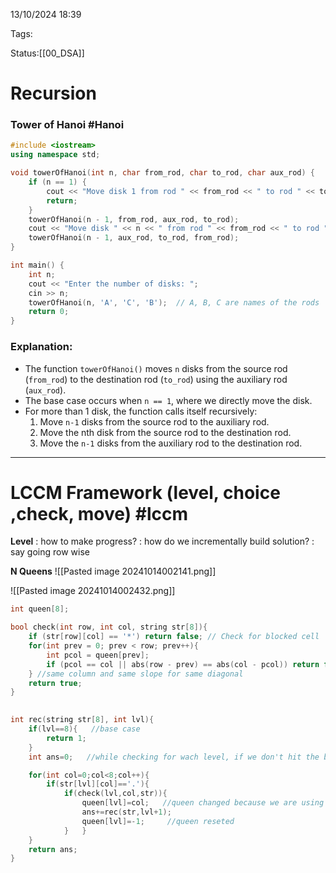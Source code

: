 13/10/2024 18:39

Tags:

Status:[[00_DSA]]

# Recursion


### Tower of Hanoi #Hanoi

```cpp
#include <iostream>
using namespace std;

void towerOfHanoi(int n, char from_rod, char to_rod, char aux_rod) {
    if (n == 1) {
        cout << "Move disk 1 from rod " << from_rod << " to rod " << to_rod << endl;
        return;
    }
    towerOfHanoi(n - 1, from_rod, aux_rod, to_rod);
    cout << "Move disk " << n << " from rod " << from_rod << " to rod " << to_rod << endl;
    towerOfHanoi(n - 1, aux_rod, to_rod, from_rod);
}

int main() {
    int n;
    cout << "Enter the number of disks: ";
    cin >> n;
    towerOfHanoi(n, 'A', 'C', 'B');  // A, B, C are names of the rods
    return 0;
}

```
### Explanation:

- The function `towerOfHanoi()` moves `n` disks from the source rod (`from_rod`) to the destination rod (`to_rod`) using the auxiliary rod (`aux_rod`).
- The base case occurs when `n == 1`, where we directly move the disk.
- For more than 1 disk, the function calls itself recursively:
    1. Move `n-1` disks from the source rod to the auxiliary rod.
    2. Move the nth disk from the source rod to the destination rod.
    3. Move the `n-1` disks from the auxiliary rod to the destination rod.


---
# LCCM Framework (level, choice ,check, move) #lccm


**Level**   :    how to make progress?
       :    how do we incrementally build solution?
       :    say going row wise

**N Queens** 
![[Pasted image 20241014002141.png]]

![[Pasted image 20241014002432.png]]
```cpp  
int queen[8];

bool check(int row, int col, string str[8]){
    if (str[row][col] == '*') return false; // Check for blocked cell
    for(int prev = 0; prev < row; prev++){
        int pcol = queen[prev];
        if (pcol == col || abs(row - prev) == abs(col - pcol)) return false;
    } //same column and same slope for same diagonal
    return true;
}
  

int rec(string str[8], int lvl){
    if(lvl==8){   //base case
        return 1;
    }
    int ans=0;   //while checking for wach level, if we don't hit the base case then the ans variable is set back to 0

    for(int col=0;col<8;col++){
        if(str[lvl][col]=='.'){
            if(check(lvl,col,str)){
                queen[lvl]=col;   //queen changed because we are using it in check function
                ans+=rec(str,lvl+1);
                queen[lvl]=-1;     //queen reseted
            }   }
    }
    return ans;
}
```